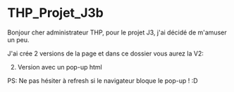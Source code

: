 # THP_Projet_J3b


Bonjour cher administrateur THP, pour le projet J3, j'ai décidé de m'amuser un peu.

J'ai crée 2 versions de la page et dans ce dossier vous aurez la V2:

2. Version avec un pop-up html






PS: Ne pas hésiter à refresh si le navigateur bloque le pop-up ! :D
